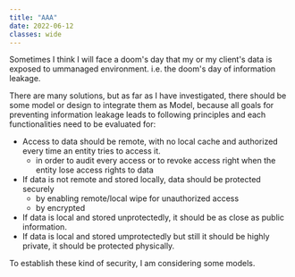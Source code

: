 ```yaml
---
title: "AAA"
date: 2022-06-12
classes: wide
---
```


Sometimes I think I will face a doom's day that my or my client's data is exposed to ummanaged environment. i.e. the doom's day of information leakage.

There are many solutions, but as far as I have investigated, there should be some model or design to integrate them as Model, because all goals for preventing information leakage leads to following principles and each functionalities need to be evaluated for:

* Access to data should be remote, with no local cache and authorized every time an entity tries to access it.
  * in order to audit every access or to revoke access right when the entity lose access rights to data
* If data is not remote and stored locally, data should be protected securely
  * by enabling remote/local wipe for unauthorized access
  * by encrypted
* If data is local and stored unprotectedly, it should be as close as public information.
* If data is local and stored umprotectedly but still it should be highly private, it should be protected physically.

To establish these kind of security, I am considering some models.
